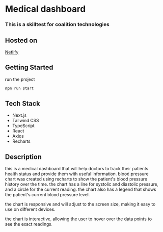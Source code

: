 # Medical dashboard

### This is a skilltest for coalition technologies

## Hosted on 
[Netlify](https://medi-dash-next.netlify.app/)

## Getting Started

run the project

```bash
npm run start
```

## Tech Stack

- Next.js
- Tailwind CSS
- TypeScript
- React
- Axios
- Recharts

## Description

this is a medical dashboard that will help doctors to track their patients health status and provide them with useful information.
blood pressure chart was created using recharts to show the patient's blood pressure history over the time. the chart has a line for systolic and diastolic pressure, and a circle for the current reading. the chart also has a legend that shows the patient's current blood pressure level.

the chart is responsive and will adjust to the screen size, making it easy to use on different devices.

the chart is interactive, allowing the user to hover over the data points to see the exact readings.
